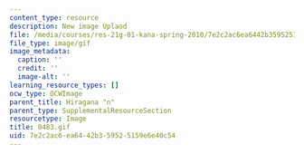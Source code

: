 ```yaml
---
content_type: resource
description: New image Uplaod
file: /media/courses/res-21g-01-kana-spring-2010/7e2c2ac6ea6442b359525159e6e40c54_0483.gif
file_type: image/gif
image_metadata:
  caption: ''
  credit: ''
  image-alt: ''
learning_resource_types: []
ocw_type: OCWImage
parent_title: Hiragana "n"
parent_type: SupplementalResourceSection
resourcetype: Image
title: 0483.gif
uid: 7e2c2ac6-ea64-42b3-5952-5159e6e40c54
---
```


